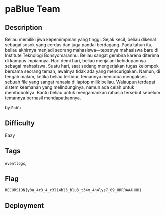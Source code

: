 # paBlue Team

## Description

Beliau memiliki jiwa kepemimpinan yang tinggi. Sejak kecil, beliau dikenal sebagai sosok yang cerdas dan juga pandai berdagang. Pada tahun itu, beliau akhirnya menjadi seorang mahasiswa—tepatnya mahasiswa baru di Institute Teknologi Bonsyomarannu. Beliau sangat gembira karena diterima di kampus impiannya. Hari demi hari, beliau menjalani kehidupannya sebagai mahasiswa. Suatu hari, saat sedang mengerjakan tugas kelompok bersama seorang teman, awalnya tidak ada yang mencurigakan. Namun, di tengah malam, ketika beliau tertidur, temannya mencoba mengakses sebuah file yang sangat rahasia di laptop milik beliau. Walaupun terdapat sistem keamanan yang melindunginya, namun ada celah untuk membobolnya. Bantu beliau untuk mengamankan rahasia tersebut sebelum temannya berhasil mendapatkannya.

by `Pablu`

## Difficulty

Eazy

## Tags

`eventlogs`,

## Flag

`RECURSION{y0u_4r3_4_r3l14bl3_blu3_t34m_4n4lys7_09_URRRAAAHHH}`

## Deployment